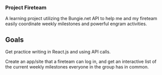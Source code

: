### Project Fireteam

A learning project utilizing the Bungie.net API to help me and my fireteam easily coordinate weekly milestones and powerful engram activities.

## Goals
Get practice writing in React.js and using API calls.

Create an app/site that a fireteam can log in, and get an interactive list of the current weekly milestones everyone in the group has in common.